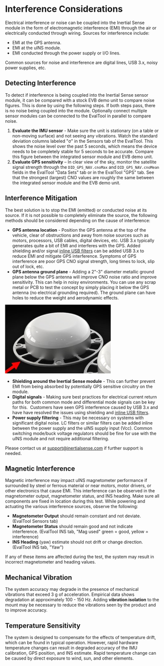 # Interference Considerations

Electrical interference or noise can be coupled into the Inertial Sense module in the form of electromagnetic interference (EMI) through the air or electrically conducted through wiring.  Sources for interference include:

- EMI at the GPS antenna.
- EMI at the uINS module.
- EMI conducted through the power supply or I/O lines.

Common sources for noise and interference are digital lines, USB 3.x, noisy power supplies, etc.  

## Detecting Interference

To detect if interference is being coupled into the Inertial Sense sensor module, it can be compared with a stock EVB demo unit to compare noise figures. This is done by using the following steps. If both steps pass, there is no noise being coupled into the module. Optionally connect multiple sensor modules can be connected to the EvalTool in parallel to compare noise.

1. **Evaluate the IMU sensor** - Make sure the unit is stationary (on a table or non-moving surface) and not seeing any vibrations. Watch the standard deviation columns labeled "σ" in the Sensors tab of the EvalTool. This shows the noise level over the past 5 seconds, which means the device needs to be completely stable for 5 seconds to be accurate. Compare this figure between the integrated sensor module and EVB demo unit.
2. **Evaluate GPS sensitivity** – In clear view of the sky, monitor the satellite signal strength through the `DID_GPS_NAV.cnoMax` and `DID_GPS_NAV.cnoMean` fields in the EvalTool "Data Sets" tab or in the EvalTool "GPS" tab. See that the strongest (largest) CNO values are roughly the same between the integrated sensor module and the EVB demo unit.

## Interference Mitigation

The best solution is to stop the EMI (emitted) or conducted noise at its source.  If it is not possible to completely eliminate the source, the following methods should be considered depending on the cause of interference:

- **GPS antenna location** - Position the GPS antenna at the top of the vehicle, clear of obstructions and away from noise sources such as motors, processors, USB cables, digital devices, etc. USB 3.x typically generates quite a bit of EMI and interferes with the GPS.  Added shielding and/or signal [inline USB filters](https://www.amazon.com/AudioQuest-Jitterbug-USB-Filter/dp/B00YTA78FW/ref=sr_1_5?ie=UTF8&qid=1525737258&sr=8-5&keywords=usb+filter) can be added USB 3.x to reduce EMI and mitigate GPS interference. Symptoms of GPS interference are poor GPS CNO signal strength, long times to lock, slip out of lock, etc.
- **GPS antenna ground plane** - Adding a 2"-3" diameter metallic ground plane below the GPS antenna will improve CNO noise ratio and improve sensitivity. This can help in noisy environments. You can use any scrap metal or PCB to test the concept by simply placing it below the GPS antenna (no electrical grounding required). The ground plane can have holes to reduce the weight and aerodynamic effects.

![](../images/gps_antenna_ground_plane2.jpg)

- **Shielding around the Inertial Sense module** - This can further prevent EMI from being absorbed by potentially GPS sensitive circuitry on the module.
- **Digital signals** - Making sure best practices for electrical current return paths for both common mode and differential mode signals can be key for this.  Customers have seen GPS interference caused by USB 3.x and have have resolved the issues using shielding and [inline USB filters](https://www.amazon.com/AudioQuest-Jitterbug-USB-Filter/dp/B00YTA78FW/ref=sr_1_5?ie=UTF8&qid=1525737258&sr=8-5&keywords=usb+filter).
- **Power supply filtering** - This may be necessary on systems with significant digital noise.  LC filters or similar filters can be added inline between the power supply and the uINS supply input (Vcc).  Common switching mode/buck voltage regulators should be fine for use with the uINS module and not require additional filtering.  

Please contact us at [support@inertialsense.com](mailto:support@inertialsense.com) if further support is needed.

## Magnetic Interference

Magnetic interference may impact uINS magnetometer performance if surrounded by steel or ferrous material or near motors, motor drivers, or other electronics that cause EMI.  This interference can be observed in the magnetometer output, magnetometer status, and INS heading.  Make sure all components are fixed in location during this test.  While powering and actuating the various interference sources, observe the following:

- **Magnetometer Output** should remain constant and not deviate.  (EvalTool Sensors tab)
- **Magnetometer Status** should remain good and not indicate interference.  (EvalTool INS tab, "Mag used" green = good, yellow = interference)
- **INS Heading** (yaw) estimate should not drift or change direction.   (EvalTool INS tab, "Yaw")

If any of these items are affected during the test, the system may result in incorrect magnetometer and heading values.    

## Mechanical Vibration

The system accuracy may degrade in the presence of mechanical vibrations that exceed 3 g of acceleration. Empirical data shows degradation at approximately 100 - 150 Hz. Adding **vibration isolation** to the mount may be necessary to reduce the vibrations seen by the product and to improve accuracy.

## Temperature Sensitivity

The system is designed to compensate for the effects of temperature drift, which can be found in typical
operation. However, rapid hardware temperature changes can result in degraded accuracy of the IMU calibration, GPS position, and INS estimate. Rapid temperature change can be caused by direct exposure to wind, sun, and other elements.